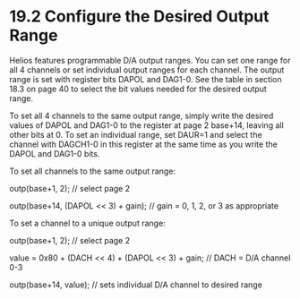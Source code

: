 # 19.2 Configure the Desired Output Range

Helios features programmable D/A output ranges. You can set one range for all 4 channels or set individual output ranges for each channel. The output range is set with register bits DAPOL and DAG1-0. See the table in section 18.3 on page 40 to select the bit values needed for the desired output range. 

To set all 4 channels to the same output range, simply write the desired values of DAPOL and DAG1-0 to the register at page 2 base+14, leaving all other bits at 0. To set an individual range, set DAUR=1 and select the channel with DAGCH1-0 in this register at the same time as you write the DAPOL and DAG1-0 bits.

To set all channels to the same output range: 

outp\(base+1, 2\);                // select page 2 

outp\(base+14, \(DAPOL &lt;&lt; 3\) + gain\);          // gain = 0, 1, 2, or 3 as appropriate 

To set a channel to a unique output range: 

outp\(base+1, 2\); // select page 2 

value = 0x80 + \(DACH &lt;&lt; 4\) + \(DAPOL &lt;&lt; 3\) + gain;       // DACH = D/A channel 0-3 

outp\(base+14, value\);          // sets individual D/A channel to desired range

